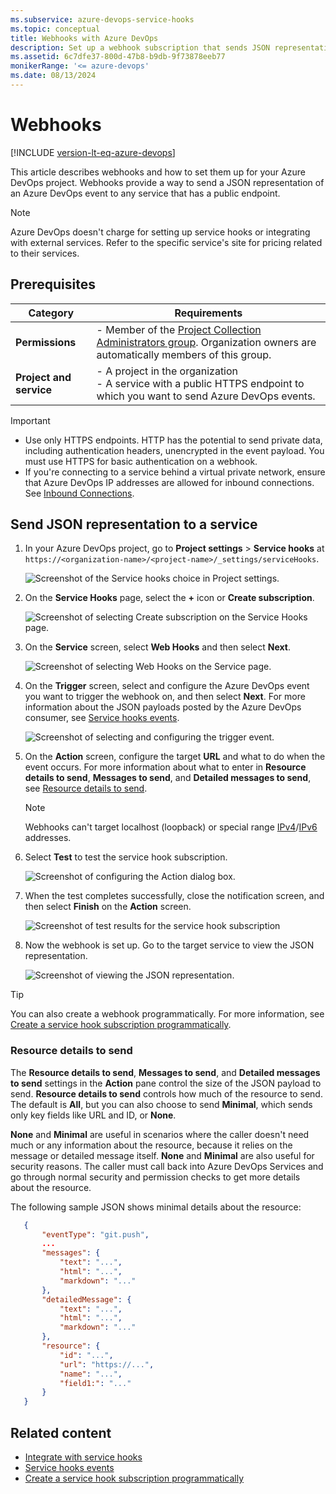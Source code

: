 ```yaml
---
ms.subservice: azure-devops-service-hooks
ms.topic: conceptual
title: Webhooks with Azure DevOps
description: Set up a webhook subscription that sends JSON representations of Azure DevOps events to any service that has a public endpoint.
ms.assetid: 6c7dfe37-800d-47b8-b9db-9f73878eeb77
monikerRange: '<= azure-devops'
ms.date: 08/13/2024
---
```


# Webhooks

[!INCLUDE [version-lt-eq-azure-devops](../../includes/version-lt-eq-azure-devops.md)]

This article describes webhooks and how to set them up for your Azure DevOps project. Webhooks provide a way to send a JSON representation of an Azure DevOps event to any service that has a public endpoint.

>[!NOTE]
>Azure DevOps doesn't charge for setting up service hooks or integrating with external services. Refer to the specific service's site for pricing related to their services.

## Prerequisites

| Category | Requirements |
|--------------|-------------|
|**Permissions**| - Member of the [Project Collection Administrators group](../organizations/security/look-up-project-collection-administrators.md). Organization owners are automatically members of this group.|
|**Project and service**|- A project in the organization<br>- A service with a public HTTPS endpoint to which you want to send Azure DevOps events.|

  > [!IMPORTANT]
  > - Use only HTTPS endpoints. HTTP has the potential to send private data, including authentication headers, unencrypted in the event payload. You must use HTTPS for basic authentication on a webhook. 
  > - If you're connecting to a service behind a virtual private network, ensure that Azure DevOps IP addresses are allowed for inbound connections. See [Inbound Connections](../../organizations/security/allow-list-ip-url.md).
  
## Send JSON representation to a service

1. In your Azure DevOps project, go to **Project settings** > **Service hooks** at `https://<organization-name>/<project-name>/_settings/serviceHooks`.

   ![Screenshot of the Service hooks choice in Project settings.](./media/add-devops-service-hook-new-name.png)

1. On the **Service Hooks** page, select the **+** icon or **Create subscription**.

   ![Screenshot of selecting Create subscription on the Service Hooks page.](./media/add-service-hook.png)

1. On the **Service** screen, select **Web Hooks** and then select **Next**.

   ![Screenshot of selecting Web Hooks on the Service page.](./media/webhooks/configure-service.png)

1. On the **Trigger** screen, select and configure the Azure DevOps event you want to trigger the webhook on, and then select **Next**. For more information about the JSON payloads posted by the Azure DevOps consumer, see [Service hooks events](../events.md).

   ![Screenshot of selecting and configuring the trigger event.](./media/webhooks/configure-event.png)

1. On the **Action** screen, configure the target **URL** and what to do when the event occurs. For more information about what to enter in **Resource details to send**, **Messages to send**, and **Detailed messages to send**, see [Resource details to send](#resource-details-to-send).

   >[!NOTE]
   >Webhooks can't target localhost (loopback) or special range [IPv4](https://www.iana.org/assignments/iana-ipv4-special-registry/iana-ipv4-special-registry.xhtml)/[IPv6](https://www.iana.org/assignments/iana-ipv6-special-registry/iana-ipv6-special-registry.xhtml) addresses. 

1. Select **Test** to test the service hook subscription.

   ![Screenshot of configuring the Action dialog box.](./media/webhooks/configure-action.png)

1. When the test completes successfully, close the notification screen, and then select **Finish** on the **Action** screen.

   ![Screenshot of test results for the service hook subscription](./media/webhooks/test.png)

1. Now the webhook is set up. Go to the target service to view the JSON representation.

   ![Screenshot of viewing the JSON representation.](./media/webhooks/request-bin.png)

>[!TIP]
>You can also create a webhook programmatically. For more information, see [Create a service hook subscription programmatically](../create-subscription.md).

### Resource details to send

The **Resource details to send**, **Messages to send**, and **Detailed messages to send** settings in the **Action** pane control the size of the JSON payload to send. **Resource details to send** controls how much of the resource to send. The default is **All**, but you can also choose to send **Minimal**, which sends only key fields like URL and ID, or **None**.

**None** and **Minimal** are useful in scenarios where the caller doesn't need much or any information about the resource, because it relies on the message or detailed message itself. **None** and **Minimal** are also useful for security reasons. The caller must call back into Azure DevOps Services and go through normal security and permission checks to get more details about the resource.

The following sample JSON shows minimal details about the resource:

```json
   {
       "eventType": "git.push",
       ...
       "messages": {
           "text": "...",
           "html": "...",
           "markdown": "..."
       },
       "detailedMessage": {
           "text": "...",
           "html": "...",
           "markdown": "..."
       },
       "resource": {
           "id": "...",
           "url": "https://...",
           "name": "...",
           "field1:": "..."
       }
   }   
```

## Related content

- [Integrate with service hooks](../overview.md)
- [Service hooks events](../events.md)
- [Create a service hook subscription programmatically](../create-subscription.md)
